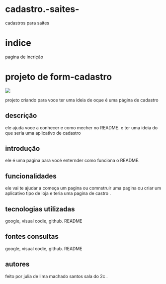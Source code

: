 # cadastro.-saites-
cadastros para saites 

# indice 
pagina de incrição 

# projeto de form-cadastro 
![](img/image.png)

projeto criando para voce ter uma ideia de oque é uma página de cadastro 

## descrição 
ele ajuda voce a conhecer e como mecher no README. e ter uma ideia do que seria uma aplicativo de cadastro 


## introdução 
ele é uma pagina para vocé enternder como funciona o README.

## funcionalidades 
ele vai te ajudar a começa um pagina ou comnstruir uma pagina ou criar um aplicativo tipo de loja e teria uma pagina de castro .

## tecnologias utilizadas 
google, visual codie, github. README


## fontes consultas 
google, visual codie, github. README



## autores 
feito por julia de lima machado santos  sala do 2c .


